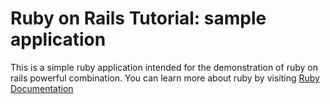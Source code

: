 # Ruby on Rails Tutorial: sample application

This is a simple ruby application intended for the demonstration of
ruby on rails powerful combination. You can learn more about ruby by visiting
<a href="http://ruby.org">Ruby Documentation</a>
